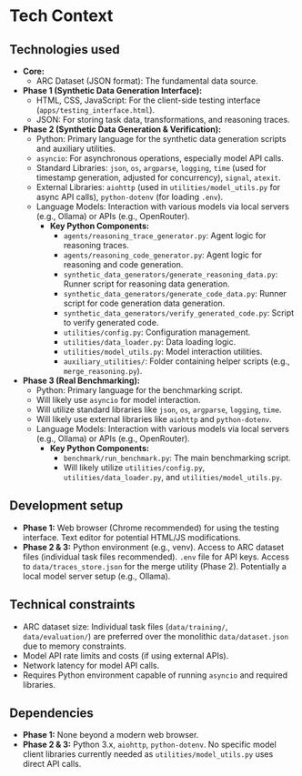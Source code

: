 # Tech Context

## Technologies used

*   **Core:**
    *   ARC Dataset (JSON format): The fundamental data source.
*   **Phase 1 (Synthetic Data Generation Interface):**
    *   HTML, CSS, JavaScript: For the client-side testing interface (`apps/testing_interface.html`).
    *   JSON: For storing task data, transformations, and reasoning traces.
*   **Phase 2 (Synthetic Data Generation & Verification):**
    *   Python: Primary language for the synthetic data generation scripts and auxiliary utilities.
    *   `asyncio`: For asynchronous operations, especially model API calls.
    *   Standard Libraries: `json`, `os`, `argparse`, `logging`, `time` (used for timestamp generation, adjusted for concurrency), `signal`, `atexit`.
    *   External Libraries: `aiohttp` (used in `utilities/model_utils.py` for async API calls), `python-dotenv` (for loading `.env`).
    *   Language Models: Interaction with various models via local servers (e.g., Ollama) or APIs (e.g., OpenRouter).
        *   **Key Python Components:**
            *   `agents/reasoning_trace_generator.py`: Agent logic for reasoning traces.
            *   `agents/reasoning_code_generator.py`: Agent logic for reasoning and code generation.
            *   `synthetic_data_generators/generate_reasoning_data.py`: Runner script for reasoning data generation.
            *   `synthetic_data_generators/generate_code_data.py`: Runner script for code generation data generation.
            *   `synthetic_data_generators/verify_generated_code.py`: Script to verify generated code.
            *   `utilities/config.py`: Configuration management.
            *   `utilities/data_loader.py`: Data loading logic.
            *   `utilities/model_utils.py`: Model interaction utilities.
            *   `auxiliary_utilities/`: Folder containing helper scripts (e.g., `merge_reasoning.py`).
*   **Phase 3 (Real Benchmarking):**
    *   Python: Primary language for the benchmarking script.
    *   Will likely use `asyncio` for model interaction.
    *   Will utilize standard libraries like `json`, `os`, `argparse`, `logging`, `time`.
    *   Will likely use external libraries like `aiohttp` and `python-dotenv`.
    *   Language Models: Interaction with various models via local servers (e.g., Ollama) or APIs (e.g., OpenRouter).
        *   **Key Python Components:**
            *   `benchmark/run_benchmark.py`: The main benchmarking script.
            *   Will likely utilize `utilities/config.py`, `utilities/data_loader.py`, and `utilities/model_utils.py`.

## Development setup

*   **Phase 1:** Web browser (Chrome recommended) for using the testing interface. Text editor for potential HTML/JS modifications.
*   **Phase 2 & 3:** Python environment (e.g., venv). Access to ARC dataset files (individual task files recommended). `.env` file for API keys. Access to `data/traces_store.json` for the merge utility (Phase 2). Potentially a local model server setup (e.g., Ollama).

## Technical constraints

*   ARC dataset size: Individual task files (`data/training/`, `data/evaluation/`) are preferred over the monolithic `data/dataset.json` due to memory constraints.
*   Model API rate limits and costs (if using external APIs).
*   Network latency for model API calls.
*   Requires Python environment capable of running `asyncio` and required libraries.

## Dependencies

*   **Phase 1:** None beyond a modern web browser.
*   **Phase 2 & 3:** Python 3.x, `aiohttp`, `python-dotenv`. No specific model client libraries currently needed as `utilities/model_utils.py` uses direct API calls.
